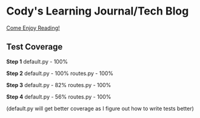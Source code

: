 # Cody's Learning Journal/Tech Blog

[Come Enjoy Reading!](https://cody-tech-blog.herokuapp.com/)

## Test Coverage

**Step 1**
default.py - 100%

**Step 2**
default.py - 100%
routes.py - 100%

**Step 3**
default.py - 82%
routes.py - 100%

**Step 4**
default.py - 56%
routes.py - 100%

(default.py will get better coverage as I figure out how to write tests better)